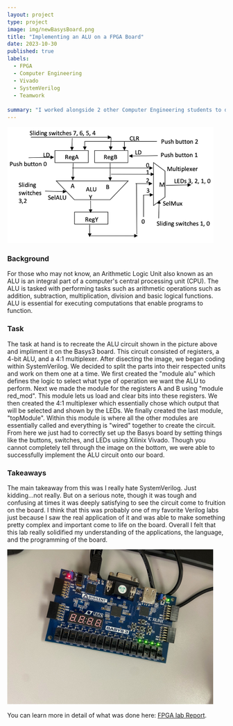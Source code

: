 ```yaml
---
layout: project
type: project
image: img/newBasysBoard.png
title: "Implementing an ALU on a FPGA Board"
date: 2023-10-30
published: true
labels:
  - FPGA
  - Computer Engineering
  - Vivado
  - SystemVerilog
  - Teamwork

summary: "I worked alongside 2 other Computer Engineering students to design, implement, and test an Arithmetic Logic Unit (ALU) circuit on a Digilent Basys3 FPGA Development Board using Vivado and System Verilog"
---
```



<img src="../img/ALUcircuit.png" width = "475px">

### Background

For those who may not know, an Arithmetic Logic Unit also known as an ALU is an integral part of a computer's central processing unit (CPU). The ALU is tasked with performing tasks such as arithmetic operations such as addition, subtraction, multiplication, division and basic logical functions. ALU is essential for executing computations that enable programs to function.


### Task

The task at hand is to recreate the ALU circuit shown in the picture above and impliment it on the Basys3 board. This circuit consisted of registers, a 4-bit ALU, and a 4:1 multiplexer. After disecting the image, we began coding within SystemVerilog. We decided to split the parts into their respected units and work on them one at a time. We first created the "module alu" which defines the logic to select what type of operation we want the ALU to perform. Next we made the module for the registers A and B using "module red_mod". This module lets us load and clear bits into these registers. We then created the 4:1 multiplexer which essentially chose which output that will be selected and shown by the LEDs. We finally created the last module, "topModule". Within this module is where all the other modules are essentially called and everything is "wired" together to create the circuit. From here we just had to correctly set up the Basys board by setting things like the buttons, switches, and LEDs using Xilinix Vivado. Though you cannot completely tell through the image on the bottom, we were able to successfully implement the ALU circuit onto our board.

### Takeaways

The main takeaway from this was I really hate SystemVerilog. Just kidding...not really. But on a serious note, though it was tough and confusing at times it was deeply satisfying to see the circuit come to fruition on the board. I think that this was probably one of my favorite Verilog labs just because I saw the real application of it and was able to make something pretty complex and important come to life on the board. Overall I felt that this lab really solidified my understanding of the applications, the language, and the programming of the board.

<img src="../img/image4.jpeg" width = "475px">


You can learn more in detail of what was done here: [FPGA lab Report](https://drive.google.com/file/d/1d9tWdNzbXhQwsfkr4FTGhvMkdNt74Khm/view?usp=sharing).
